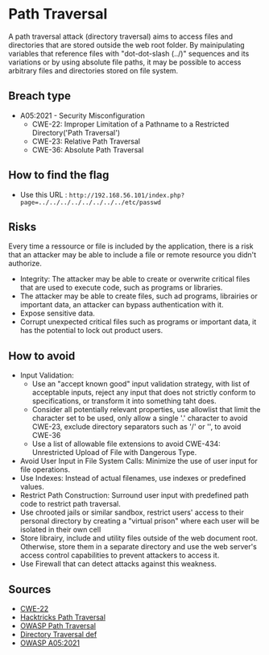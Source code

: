 # Path Traversal

A path traversal attack (directory traversal) aims to access files and directories that are stored outside the web root folder. By mainipulating variables that reference files with "dot-dot-slash (../)" sequences and its variations or by using absolute file paths, it may be possible to access arbitrary files and directories stored on file system.

## Breach type
* A05:2021 - Security Misconfiguration
    * CWE-22: Improper Limitation of a Pathname to a Restricted Directory('Path Traversal')
    * CWE-23: Relative Path Traversal
    * CWE-36: Absolute Path Traversal

## How to find the flag

* Use this URL : `http://192.168.56.101/index.php?page=../../../../../../../../etc/passwd`

## Risks

Every time a ressource or file is included by the application, there is a risk that an attacker may be able to include a file or remote resource you didn't authorize.
* Integrity: The attacker may be able to create or overwrite critical files that are used to execute code, such as programs or libraries.
* The attacker may be able to create files, such ad programs, librairies or important data, an attacker can bypass authentication with it.
* Expose sensitive data.
* Corrupt unexpected critical files such as programs or important data, it has the potential to lock out product users. 

## How to avoid

* Input Validation:
    * Use an "accept known good" input validation strategy, with list of acceptable inputs, reject any input that does not strictly conform to specifications, or transform it into something taht does.
    * Consider all potentially relevant properties, use allowlist that limit the character set to be used, only allow a single '.' character to avoid CWE-23, exclude directory separators such as '/' or '\', to avoid CWE-36 
    * Use a list of allowable file extensions to avoid CWE-434: Unrestricted Upload of File with Dangerous Type.
* Avoid User Input in File System Calls: Minimize the use of user input for file operations.
* Use Indexes: Instead of actual filenames, use indexes or predefined values.
* Restrict Path Construction: Surround user input with predefined path code to restrict path traversal.
* Use chrooted jails or similar sandbox, restrict users' access to their personal directory by creating a "virtual prison" where each user will be isolated in their own cell
* Store librairy, include and utility files outside of the web document root. Otherwise, store them in a separate directory and use the web server's access control capabilities to prevent attackers to access it.
* Use Firewall that can detect attacks against this weakness. 

## Sources
* [CWE-22](https://cwe.mitre.org/data/definitions/22.html)
* [Hacktricks Path Traversal](https://book.hacktricks.xyz/pentesting-web/file-inclusion)
* [OWASP Path Traversal](https://owasp.org/www-community/attacks/Path_Traversal)
* [Directory Traversal def](https://github.com/JahTheTrueGod/Directory-Traversal-Cheat-Sheet)
* [OWASP A05:2021](https://owasp.org/Top10/A05_2021-Security_Misconfiguration/)